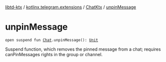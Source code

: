 [libtd-ktx](../../index.md) / [kotlinx.telegram.extensions](../index.md) / [ChatKtx](index.md) / [unpinMessage](./unpin-message.md)

# unpinMessage

`open suspend fun `[`Chat`](https://tdlibx.github.io/td/docs/org/drinkless/td/libcore/telegram/TdApi/Chat.html)`.unpinMessage(): `[`Unit`](https://kotlinlang.org/api/latest/jvm/stdlib/kotlin/-unit/index.html)

Suspend function, which removes the pinned message from a chat; requires canPinMessages rights
in the group or channel.

